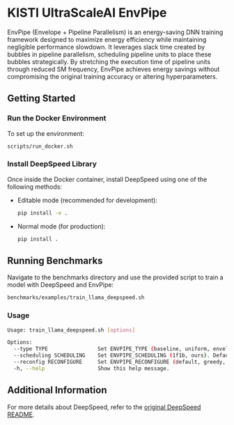 # KISTI UltraScaleAI EnvPipe

EnvPipe (Envelope + Pipeline Parallelism) is an energy-saving DNN training framework designed to maximize energy efficiency while maintaining negligible performance slowdown. It leverages slack time created by bubbles in pipeline parallelism, scheduling pipeline units to place these bubbles strategically. By stretching the execution time of pipeline units through reduced SM frequency, EnvPipe achieves energy savings without compromising the original training accuracy or altering hyperparameters.

## Getting Started

### Run the Docker Environment
To set up the environment:
```bash
scripts/run_docker.sh
```

### Install DeepSpeed Library
Once inside the Docker container, install DeepSpeed using one of the following methods:
- Editable mode (recommended for development):
  ```bash
  pip install -e .
  ```
- Normal mode (for production):
  ```bash
  pip install .
  ```

## Running Benchmarks

Navigate to the benchmarks directory and use the provided script to train a model with DeepSpeed and EnvPipe:
```bash
benchmarks/examples/train_llama_deepspeed.sh
```

### Usage
```bash
Usage: train_llama_deepspeed.sh [options]

Options:
  --type TYPE                Set ENVPIPE_TYPE (baseline, uniform, envelope). Default: baseline
  --scheduling SCHEDULING    Set ENVPIPE_SCHEDULING (1f1b, ours). Default: 1f1b
  --reconfig RECONFIGURE     Set ENVPIPE_RECONFIGURE (default, greedy, balanced). Default: default
  -h, --help                 Show this help message.
```

## Additional Information

For more details about DeepSpeed, refer to the [original DeepSpeed README](./README_deepspeed.md).
